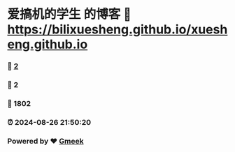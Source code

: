 # 爱搞机的学生 的博客 :link: https://bilixuesheng.github.io/xuesheng.github.io 
### :page_facing_up: [2](https://bilixuesheng.github.io/xuesheng.github.io/tag.html) 
### :speech_balloon: 2 
### :hibiscus: 1802 
### :alarm_clock: 2024-08-26 21:50:20 
### Powered by :heart: [Gmeek](https://github.com/Meekdai/Gmeek)
